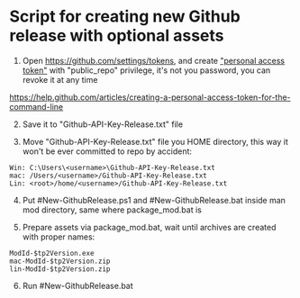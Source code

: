 # Script for creating new Github release with optional assets

1. Open <https://github.com/settings/tokens>, and create ["personal access token"](https://github.com/settings/tokens/new) with "public_repo" privilege, it's not you password, you can revoke it at any time

<https://help.github.com/articles/creating-a-personal-access-token-for-the-command-line>

2. Save it to "Github-API-Key-Release.txt" file

3. Move "Github-API-Key-Release.txt" file you HOME directory, this way it won't be ever committed to repo by accident:

```code
Win: C:\Users\<username>\Github-API-Key-Release.txt
mac: /Users/<username>/Github-API-Key-Release.txt
Lin: <root>/home/<username>/Github-API-Key-Release.txt
```

4. Put #New-GithubRelease.ps1 and #New-GithubRelease.bat inside man mod directory, same where package_mod.bat is

5. Prepare assets via package_mod.bat, wait until archives are created with proper names:

```code
ModId-$tp2Version.exe
mac-ModId-$tp2Version.zip
lin-ModId-$tp2Version.zip
```

6. Run #New-GithubRelease.bat
